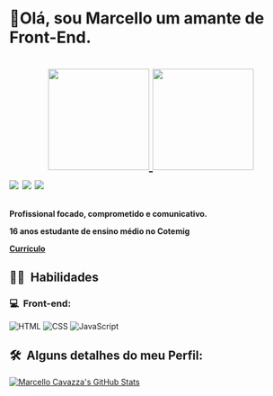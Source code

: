 <h1>👋Olá, sou Marcello um amante de Front-End.<h1>
<p align="center">
  <div align="center">
  <a href="https://github.com/rafaballerini">
  <img height="180em" src="https://github-readme-stats.vercel.app/api?username=MarcelloCavazza&show_icons=true&theme=dracula&include_all_commits=true&count_private=true"/>
  <img height="180em" src="https://github-readme-stats.vercel.app/api/top-langs/?username=MarcelloCavazza&layout=compact&langs_count=7&theme=dracula"/>
</div>
  <a href="https://instagram.com/cavatsza" target="_blank"><img src="https://img.shields.io/badge/-@cavatsza_-E4405F?style=flat-square&logo=Instagram&logoColor=white"/></a>
  <!-- <a href="https://dicasparadevs.com.br"><img src="https://img.shields.io/badge/-dicasparadevs.com.br-3423A6?style=flat-square&logo=Google-Chrome&logoColor=white"/>-->
  <a href="https://www.linkedin.com/in/marcello-henrique-cavazza-oliveira-b5a978201/" target="_blank"><img src="https://img.shields.io/badge/-Marcello%20Cavazza-0077B5?style=flat-square&logo=Linkedin&logoColor=white"/></a>
  <a href="mailto:marcellocavazzaoliveira@gmail.com" target="_blank"><img src="https://img.shields.io/badge/-Gmail.com-D14836?style=flat-square&logo=Gmail&logoColor=white"/></a>
  </p>
  <p><h4>Profissional focado, comprometido e comunicativo. 
  
  16 anos estudante de ensino médio no Cotemig
  
  <a href="https://docs.google.com/document/u/2/d/e/2PACX-1vQFxMu24_UCi5Z5ifZtYqayo-I1SefMh5uYGJ0t9P1LwgO7pUyJsVtK5fho8qgmnuJYtzEE0SW5nFgX/pub" target="_blank">Currículo</a>
  </h4>
</p>

<h2> 👨‍💻 &nbsp;Habilidades</h2>
<h3>💻 &nbsp;Front-end:</h3>

![HTML](https://img.shields.io/badge/-HTML-333333?style=flat&logo=HTML5)
![CSS](https://img.shields.io/badge/-CSS-333333?style=flat&logo=CSS3&logoColor=1572B6)
![JavaScript](https://img.shields.io/badge/-JavaScript-333333?style=flat&logo=javascript)

<h2>🛠 &nbsp;Alguns detalhes do meu Perfil:</h2>

[![Marcello Cavazza's GitHub Stats](https://github-readme-stats.vercel.app/api?username=MarcelloCavazza)](https://github.com/anuraghazra/github-readme-stats)
